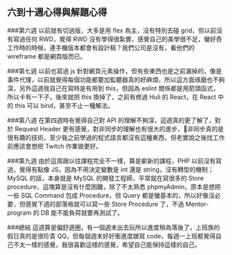 ## 六到十週心得與解題心得

###第六週
以前就有切過版，大多是用 flex 為主，沒有特別去碰 grid，但以前沒有寫過任何 RWD，覺得 RWD 沒有學得很紮實，感覺自己的美學很不足，蠻好奇工作時的時候，連手機版本都會有設計稿？我們公司是沒有，看他們的 wireframe 都是網頁版而已。

###第七週
以前也寫過 js 針對網頁元素操作，但有些東西也是之前漏掉的，像是事件代理，以前就覺得每個功能都要加監聽器真的好麻煩，所以這方面琢磨也不夠深，另外這週我自己在寫時是有用到 this，但因為 eslint 關係都是用箭頭函式，所以卡有一下子，後來就把 this 換掉了，之前有修過 Huli 的 React，在 React 中的 this 可以 bind，甚至不止一種解法。

###第八週
在第四週時有覺得自己對 API 的理解不夠深，這週真的更了解了，對於 Request Header 更有感覺，對非同步的理解也有很大的進步，非同步真的是很有趣的技術，至少我之前學過的程式語言都沒有這種東西，但老實說之後找工作前應該會想把 Twitch 作業做更好。

###第九週
由於這周跟以往課程完全不一樣，算是嶄新的課程，PHP 以前沒有寫過，覺得有點像 JS，因為不用決定變數是 int 還是 string，沒有轉型的機制；MySQL 的話，本身就是 MySQL 的開發工程師，平常就在寫很多的 Store procedure，這塊算是沒有什麼困難，除了不太熟悉 phpmyAdmin，原本是想把一些 SQL Command 包成 Procedure，但 Query 都是蠻基本的，所以好像沒必要，但感覺下週的部落格就可以寫一些 Store Procedure 了，不過 Mentor-program 的 DB 能不能負荷就要再測試了。

###總結
這週算是偏舒適圈，有一個週末出去玩所以進度稍為落後了，上班族的假日真的是很珍貴 QQ，但每個週末好好衝進度跟寫 code，每週一上班都覺得自己不太一樣的感覺，我很喜歡這樣的感覺，希望自己能保持這樣的自己。